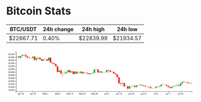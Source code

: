 # Bitcoin Stats

BTC/USDT|24h change|24h high|24h low|
|---|---|---|---|
|$22667.71|0.40%|$22839.99|$21934.57|

<img src="./chart.svg">
